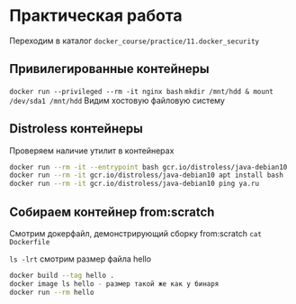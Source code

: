# Практическая работа

Переходим в каталог `docker_course/practice/11.docker_security`

## Привилегированные контейнеры

```docker run --privileged --rm -it nginx bash```
```mkdir /mnt/hdd & mount /dev/sda1 /mnt/hdd```
Видим хостовую файловую систему

## Distroless контейнеры

Проверяем наличие утилит в контейнерах

```bash
docker run --rm -it --entrypoint bash gcr.io/distroless/java-debian10 
docker run --rm -it gcr.io/distroless/java-debian10 apt install bash
docker run --rm -it gcr.io/distroless/java-debian10 ping ya.ru
```

## Собираем контейнер from:scratch

Смотрим докерфайл, демонстрирующий сборку from:scratch
```сat Dockerfile```

```ls -lrt```
смотрим размер файла hello

```bash
docker build --tag hello .
docker image ls hello - размер такой же как у бинаря
docker run --rm hello
```
